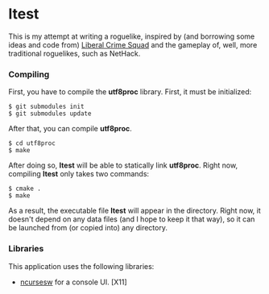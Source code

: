 # ltest

This is my attempt at writing a roguelike, inspired by (and borrowing some ideas and code from) [Liberal Crime Squad](http://sourceforge.net/p/lcsgame) and the gameplay of, well, more traditional roguelikes, such as NetHack.

### Compiling

First, you have to compile the **utf8proc** library. First, it must be initialized:

    $ git submodules init
    $ git submodules update

After that, you can compile **utf8proc**.

    $ cd utf8proc
    $ make

After doing so, **ltest** will be able to statically link **utf8proc**. Right now, compiling **ltest** only takes two commands:

    $ cmake .
    $ make

As a result, the executable file **ltest** will appear in the directory. Right now, it doesn't depend on any data files (and I hope to keep it that way), so it can be launched from (or copied into) any directory.

### Libraries

This application uses the following libraries:

* [ncursesw](https://www.gnu.org/software/ncurses/) for a console UI. \[X11\]

